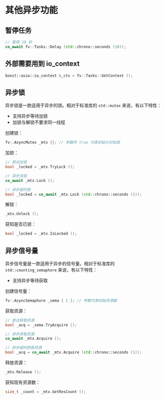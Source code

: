 # 其他异步功能

## 暂停任务

```cpp
// 暂停 10 秒
co_await fv::Tasks::Delay (std::chrono::seconds (10));
```

## 外部需要用到 io_context

```cpp
boost::asio::io_context &_ctx = fv::Tasks::GetContext ();
```

## 异步锁

异步锁是一款适用于异步的锁。相对于标准库的 `std::mutex` 来说，有以下特性：

- 支持异步等待加锁
- 加锁与解锁不要求同一线程

创建锁：

```cpp
fv::AsyncMutex _mtx {}; // 参数传 true 代表初始化时加锁
```

加锁：

```cpp
// 尝试加锁
bool _locked = _mtx.TryLock ();

// 异步加锁
co_await _mtx.Lock ();

// 异步超时锁
bool _locked = co_await _mtx.Lock (std::chrono::seconds (1));
```

解锁：

```cpp
_mtx.Unlock ();
```

获知是否已锁：

```cpp
bool _locked = _mtx.IsLocked ();
```

## 异步信号量

异步信号量是一款适用于异步的信号量。相对于标准库的 `std::counting_semaphore` 来说，有以下特性：

- 支持异步等待获取

创建信号量：

```cpp
fv::AsyncSemaphore _sema { 1 }; // 参数代表初始资源数
```

获取资源：

```cpp
// 尝试获取资源
bool _acq = _sema.TryAcquire ();

// 异步获取资源
co_await _mtx.Acquire ();

// 异步超时获取资源
bool _acq = co_await _mtx.Acquire (std::chrono::seconds (1));
```

释放资源：

```cpp
_mtx.Release ();
```

获知现有资源数：

```cpp
size_t _count = _mtx.GetResCount ();
```
